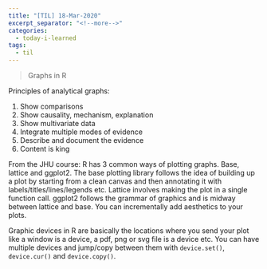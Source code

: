 ```yaml
---
title: "[TIL] 18-Mar-2020"
excerpt_separator: "<!--more-->"
categories:
  - today-i-learned
tags:
  - til 
---
```


> Graphs in R

<!--more-->

Principles of analytical graphs:
1. Show comparisons
2. Show causality, mechanism, explanation
3. Show multivariate data
4. Integrate multiple modes of evidence
5. Describe and document the evidence
6. Content is king

From the JHU course: R has 3 common ways of plotting graphs. Base, lattice and ggplot2. The base plotting library follows the idea of building up a plot by starting from a clean canvas and then annotating it with labels/titles/lines/legends etc. Lattice involves making the plot in a single function call. ggplot2 follows the grammar of graphics and is midway between lattice and base. You can incrementally add aesthetics to your plots.

Graphic devices in R are basically the locations where you send your plot like a window is a device, a pdf, png or svg file is a device etc. You can have multiple devices and jump/copy between them with `device.set()`,  `device.cur()` and `device.copy()`.


